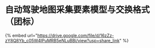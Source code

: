 # 自动驾驶地图采集要素模型与交换格式（团标）

{% embed url="https://drive.google.com/file/d/16zZz-zY8Q8Yb_c05W4IPuMRB5eNLuBBi/view?usp=share_link" %}
